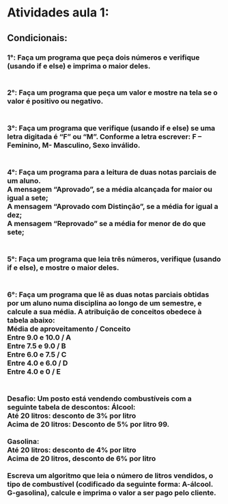 # Atividades aula 1:

## Condicionais:
<h3>
1°: Faça um programa que peça dois números e verifique (usando if e else) e imprima o maior deles.<br><br>

<h3>
2°: Faça um programa que peça um valor e mostre na tela se o valor é positivo ou negativo.<br><br>

<h3>
3°: Faça um programa que verifique (usando if e else) se uma letra digitada é “F” ou “M”. Conforme a letra escrever: F – Feminino, M- Masculino, Sexo inválido.<br><br>

<h3>
4°: Faça um programa para a leitura de duas notas parciais de um aluno.<br>
A mensagem “Aprovado”, se a média alcançada for maior ou igual a sete;<br>
A mensagem “Aprovado com Distinção”, se a média for igual a dez;<br>
A mensagem “Reprovado” se a média for menor de do que sete;<br><br>

<h3>
5°: Faça um programa que leia três números, verifique (usando if e else), e mostre o maior deles.<br><br>

<h3>
6°: Faça um programa que lê as duas notas parciais obtidas por um aluno numa disciplina ao longo de um semestre, e calcule a sua média. A atribuição de conceitos obedece à tabela abaixo:  <br>
Média de aproveitamento    /    Conceito <br>
Entre 9.0 e 10.0           /        A <br>
Entre 7.5 e 9.0            /        B <br>
Entre 6.0 e 7.5            /        C <br>
Entre 4.0 e 6.0            /        D <br>
Entre 4.0 e 0              /        E  <br><br>

<h3>
Desafio: Um posto está vendendo combustíveis com a seguinte tabela de descontos:   Álcool:<br>
Até 20 litros: desconto de 3% por litro<br>
Acima de 20 litros: Desconto de 5% por litro 99.<br><br>
Gasolina:<br>
Até 20 litros: desconto de 4% por litro<br>
Acima de 20 litros, desconto de 6% por litro<br><br>
Escreva um algoritmo que leia o número de litros vendidos, o tipo de combustível (codificado da seguinte forma: A-álcool. G-gasolina), calcule e imprima o valor a ser pago pelo cliente.  